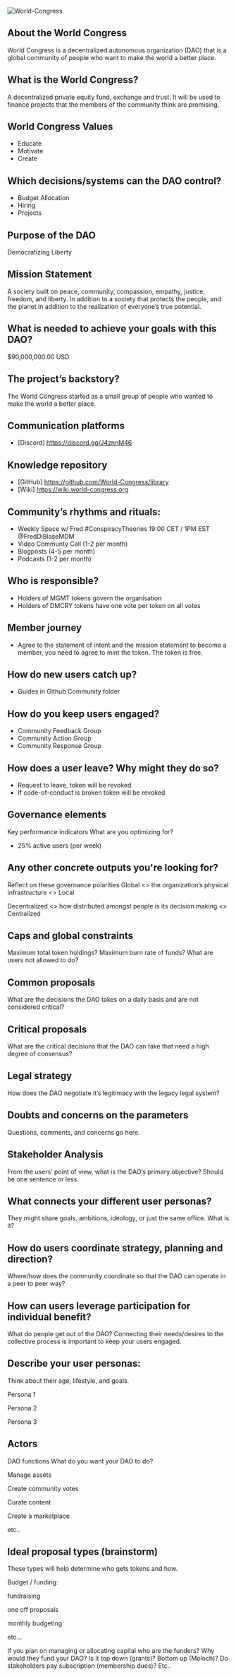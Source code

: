 ![World-Congress](WORLD%20CONGRESS_basic-file.png)

## About the World Congress
World Congress is a decentralized autonomous organization (DAO) that is a global community of people who want to make the world a better place.

## What is the World Congress?
A decentralized private equity fund, exchange and trust. It will be used to finance projects that the members of the community think are promising.

## World Congress Values
* Educate
* Motivate
* Create

## Which decisions/systems can the DAO control?
* Budget Allocation 
* Hiring
* Projects

## Purpose of the DAO
Democratizing Liberty

## Mission Statement
A society built on peace, community, compassion, empathy, justice, freedom, and liberty. In addition to a society that protects the people, and the planet in addition to the realization of everyone’s true potential.

## What is needed to achieve your goals with this DAO?
$90,000,000.00 USD

## The project’s backstory?
The World Congress started as a small group of people who wanted to make the world a better place.

## Communication platforms
* [Discord] https://discord.gg/J4znnM46

## Knowledge repository
* [GitHub] https://github.com/World-Congress/library
* [Wiki] https://wiki.world-congress.org

## Community’s rhythms and rituals:
* Weekly Space w/ Fred #ConspiracyTheories 19:00 CET / 1PM EST @FredDiBiaseMDM
* Video Communty Call (1-2 per month)
* Blogposts (4-5 per month)
* Podcasts (1-2 per month)

## Who is responsible?
* Holders of MGMT tokens govern the organisation
* Holders of DMCRY tokens have one vote per token on all votes

## Member journey
* Agree to the statement of intent and the mission statement to become a member, you need to agree to mint the token. The token is free.

## How do new users catch up?
* Guides in Github Community folder

## How do you keep users engaged?
* Community Feedback Group
* Community Action Group
* Community Response Group

## How does a user leave? Why might they do so?
* Request to leave, token will be revoked
* If code-of-conduct is broken token will be revoked

## Governance elements
Key performance indicators
What are you optimizing for?

* 25% active users (per week)

## Any other concrete outputs you're looking for?

Reflect on these governance polarities
Global <> the organization’s physical infrastructure <> Local

Decentralized <> how distributed amongst people is its decision making <> Centralized

## Caps and global constraints
Maximum total token holdings? Maximum burn rate of funds? What are users not allowed to do?

## Common proposals
What are the decisions the DAO takes on a daily basis and are not considered critical?

## Critical proposals
What are the critical decisions that the DAO can take that need a high degree of consensus?

## Legal strategy
How does the DAO negotiate it’s legitimacy with the legacy legal system?

## Doubts and concerns on the parameters
Questions, comments, and concerns go here.

## Stakeholder Analysis
From the users’ point of view, what is the DAO’s primary objective?
Should be one sentence or less.

## What connects your different user personas?
They might share goals, ambitions, ideology, or just the same office. What is it?

## How do users coordinate strategy, planning and direction?
Where/how does the community coordinate so that the DAO can operate in a peer to peer way?

## How can users leverage participation for individual benefit?
What do people get out of the DAO? Connecting their needs/desires to the collective process is important to keep your users engaged.

## Describe your user personas:
Think about their age, lifestyle, and goals.

Persona 1

Persona 2

Persona 3

## Actors
DAO functions
What do you want your DAO to do?

Manage assets

Create community votes

Curate content

Create a marketplace

etc..

## Ideal proposal types (brainstorm)
These types will help determine who gets tokens and how.

Budget / funding:

fundraising

one off proposals

monthly budgeting

etc...

If you plan on managing or allocating capital who are the funders? Why would they fund your DAO?
Is it top down (grants)? Bottom up (Moloch)? Do stakeholders pay subscription (membership dues)? Etc..

